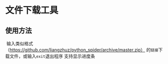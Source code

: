 # 文件下载工具

## 使用方法

​		输入类似格式（https://github.com/liangzhuz/python_spider/archive/master.zip） 的``链接``下载文件，或输入``exit``退出程序
支持显示进度条
